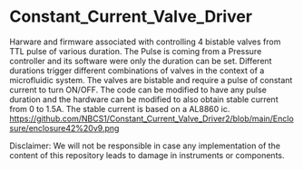 # Constant_Current_Valve_Driver
Harware and firmware associated with controlling 4 bistable valves from TTL pulse of various duration. The Pulse is coming from a Pressure controller and its software were only the duration can be set. Different durations trigger different combinations of valves in the context of a microfluidic system.
The valves are bistable and require a pulse of constant current to turn ON/OFF. 
The code can be modified to have any pulse duration and the hardware can be modified to also obtain stable current from 0 to 1.5A.
The stable current is based on a AL8860 ic.
https://github.com/NBCS1/Constant_Current_Valve_Driver2/blob/main/Enclosure/enclosure42%20v9.png

Disclaimer: We will not be responsible in case any implementation of the content of this repository leads to damage in instruments or components.
